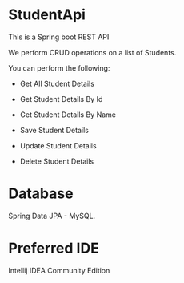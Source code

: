 # StudentApi
This is a Spring boot REST API 

We perform CRUD operations on a list of Students.

You can perform the following:

- Get All Student Details

- Get Student Details By Id

- Get Student Details By Name

- Save Student Details

- Update Student Details

- Delete Student Details

# Database

Spring Data JPA - MySQL.

# Preferred IDE 
 Intellij IDEA Community Edition

